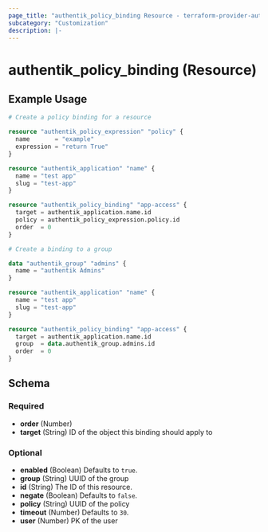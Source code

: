 ```yaml
---
page_title: "authentik_policy_binding Resource - terraform-provider-authentik"
subcategory: "Customization"
description: |-
---
```


# authentik_policy_binding (Resource)

## Example Usage

```terraform
# Create a policy binding for a resource

resource "authentik_policy_expression" "policy" {
  name       = "example"
  expression = "return True"
}

resource "authentik_application" "name" {
  name = "test app"
  slug = "test-app"
}

resource "authentik_policy_binding" "app-access" {
  target = authentik_application.name.id
  policy = authentik_policy_expression.policy.id
  order  = 0
}

# Create a binding to a group

data "authentik_group" "admins" {
  name = "authentik Admins"
}

resource "authentik_application" "name" {
  name = "test app"
  slug = "test-app"
}

resource "authentik_policy_binding" "app-access" {
  target = authentik_application.name.id
  group  = data.authentik_group.admins.id
  order  = 0
}
```

<!-- schema generated by tfplugindocs -->
## Schema

### Required

- **order** (Number)
- **target** (String) ID of the object this binding should apply to

### Optional

- **enabled** (Boolean) Defaults to `true`.
- **group** (String) UUID of the group
- **id** (String) The ID of this resource.
- **negate** (Boolean) Defaults to `false`.
- **policy** (String) UUID of the policy
- **timeout** (Number) Defaults to `30`.
- **user** (Number) PK of the user
